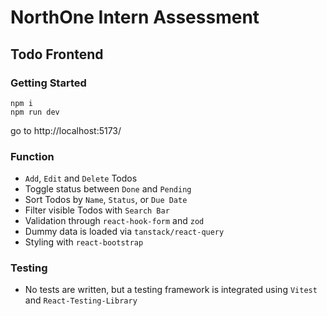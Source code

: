 # NorthOne Intern Assessment

## Todo Frontend

### Getting Started

```
npm i
npm run dev
```

go to http://localhost:5173/

### Function
- `Add`, `Edit` and `Delete` Todos
- Toggle status between `Done` and `Pending`
- Sort Todos by `Name`, `Status`, or `Due Date`
- Filter visible Todos with `Search Bar`
- Validation through `react-hook-form` and `zod`
- Dummy data is loaded via `tanstack/react-query`
- Styling with `react-bootstrap`

### Testing
- No tests are written, but a testing framework is integrated using `Vitest` and `React-Testing-Library`